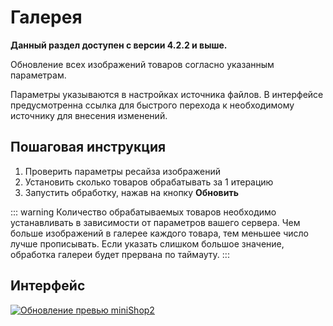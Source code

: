 # Галерея

**Данный раздел доступен с версии 4.2.2 и выше.**

Обновление всех изображений товаров согласно указанным параметрам.

Параметры указываются в настройках источника файлов.
В интерфейсе предусмотренна ссылка для быстрого перехода к необходимому источнику для внесения изменений.

## Пошаговая инструкция

1. Проверить параметры ресайза изображений
2. Установить сколько товаров обрабатывать за 1 итерацию
3. Запустить обработку, нажав на кнопку **Обновить**

::: warning
Количество обрабатываемых товаров необходимо устанавливать в зависимости от параметров вашего сервера.
Чем больше изображений в галерее каждого товара, тем меньшее число лучше прописывать.
Если указать слишком большое значение, обработка галереи будет прервана по таймауту.
:::

## Интерфейс

[![Обновление превью miniShop2](https://file.modx.pro/files/e/a/6/ea60b490b01a83f1f67f7be0217c9a15.png)](https://file.modx.pro/files/e/a/6/ea60b490b01a83f1f67f7be0217c9a15.png)
